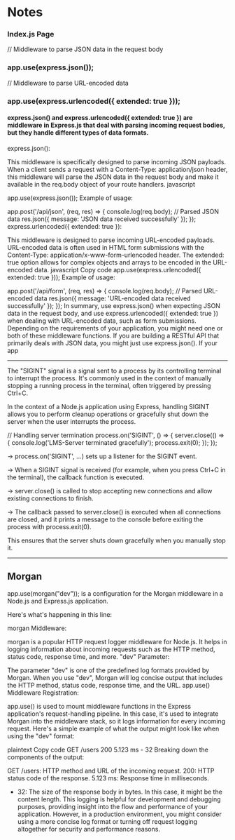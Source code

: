 # Notes

### Index.js Page

// Middleware to parse JSON data in the request body

### app.use(express.json());

// Middleware to parse URL-encoded data

### app.use(express.urlencoded({ extended: true }));

#### express.json() and express.urlencoded({ extended: true }) are middleware in Express.js that deal with parsing incoming request bodies, but they handle different types of data formats.

express.json():

This middleware is specifically designed to parse incoming JSON payloads.
When a client sends a request with a Content-Type: application/json header, this middleware will parse the JSON data in the request body and make it available in the req.body object of your route handlers.
javascript

app.use(express.json());
Example of usage:

app.post('/api/json', (req, res) => {
console.log(req.body); // Parsed JSON data
res.json({ message: 'JSON data received successfully' });
});
express.urlencoded({ extended: true }):

This middleware is designed to parse incoming URL-encoded payloads.
URL-encoded data is often used in HTML form submissions with the Content-Type: application/x-www-form-urlencoded header.
The extended: true option allows for complex objects and arrays to be encoded in the URL-encoded data.
javascript
Copy code
app.use(express.urlencoded({ extended: true }));
Example of usage:

app.post('/api/form', (req, res) => {
console.log(req.body); // Parsed URL-encoded data
res.json({ message: 'URL-encoded data received successfully' });
});
In summary, use express.json() when expecting JSON data in the request body, and use express.urlencoded({ extended: true }) when dealing with URL-encoded data, such as form submissions. Depending on the requirements of your application, you might need one or both of these middleware functions. If you are building a RESTful API that primarily deals with JSON data, you might just use express.json(). If your app

---

The "SIGINT" signal is a signal sent to a process by its controlling terminal to interrupt the process. It's commonly used in the context of manually stopping a running process in the terminal, often triggered by pressing Ctrl+C.

In the context of a Node.js application using Express, handling SIGINT allows you to perform cleanup operations or gracefully shut down the server when the user interrupts the process.

// Handling server termination
process.on('SIGINT', () => {
server.close(() => {
console.log('LMS-Server terminated gracefully');
process.exit(0);
});
});

-> process.on('SIGINT', ...) sets up a listener for the SIGINT event.

-> When a SIGINT signal is received (for example, when you press Ctrl+C in the terminal), the callback function is executed.

-> server.close() is called to stop accepting new connections and allow existing connections to finish.

-> The callback passed to server.close() is executed when all connections are closed, and it prints a message to the console before exiting the process with process.exit(0).

This ensures that the server shuts down gracefully when you manually stop it.

---

## Morgan

app.use(morgan("dev")); is a configuration for the Morgan middleware in a Node.js and Express.js application.

Here's what's happening in this line:

morgan Middleware:

morgan is a popular HTTP request logger middleware for Node.js.
It helps in logging information about incoming requests such as the HTTP method, status code, response time, and more.
"dev" Parameter:

The parameter "dev" is one of the predefined log formats provided by Morgan.
When you use "dev", Morgan will log concise output that includes the HTTP method, status code, response time, and the URL.
app.use() Middleware Registration:

app.use() is used to mount middleware functions in the Express application's request-handling pipeline.
In this case, it's used to integrate Morgan into the middleware stack, so it logs information for every incoming request.
Here's a simple example of what the output might look like when using the "dev" format:

plaintext
Copy code
GET /users 200 5.123 ms - 32
Breaking down the components of the output:

GET /users: HTTP method and URL of the incoming request.
200: HTTP status code of the response.
5.123 ms: Response time in milliseconds.

- 32: The size of the response body in bytes. In this case, it might be the content length.
  This logging is helpful for development and debugging purposes, providing insight into the flow and performance of your application. However, in a production environment, you might consider using a more concise log format or turning off request logging altogether for security and performance reasons.
